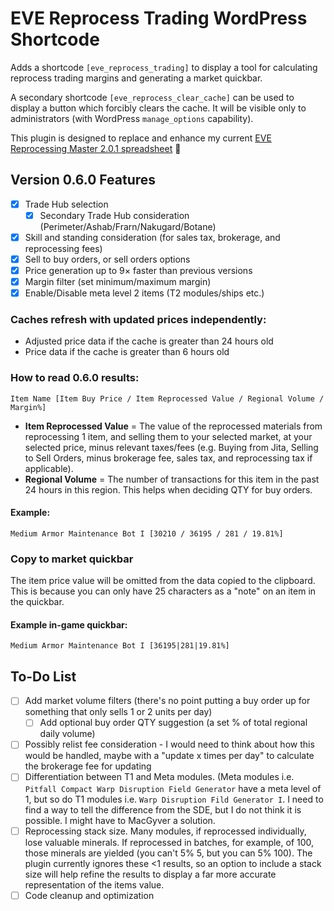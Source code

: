 # EVE Reprocess Trading WordPress Shortcode

Adds a shortcode `[eve_reprocess_trading]` to display a tool for calculating reprocess trading margins and generating a market quickbar.

A secondary shortcode `[eve_reprocess_clear_cache]` can be used to display a button which forcibly clears the cache. It will be visible only to administrators (with WordPress `manage_options` capability).

This plugin is designed to replace and enhance my current [EVE Reprocessing Master 2.0.1 spreadsheet](https://docs.google.com/spreadsheets/d/13WKDTn-dqjOnJ2HG1KWYh4hZ8Pxv87vWsUtC65It5Mw/edit?usp=sharing) 🔗

## Version 0.6.0 Features

- [x] Trade Hub selection
  - [x] Secondary Trade Hub consideration (Perimeter/Ashab/Frarn/Nakugard/Botane)
- [x] Skill and standing consideration (for sales tax, brokerage, and reprocessing fees)
- [x] Sell to buy orders, or sell orders options
- [x] Price generation up to 9× faster than previous versions
- [x] Margin filter (set minimum/maximum margin)
- [x] Enable/Disable meta level 2 items (T2 modules/ships etc.)

### Caches refresh with updated prices independently:
- Adjusted price data if the cache is greater than 24 hours old
- Price data if the cache is greater than 6 hours old

### How to read 0.6.0 results:
`Item Name [Item Buy Price / Item Reprocessed Value / Regional Volume / Margin%]`

- **Item Reprocessed Value** = The value of the reprocessed materials from reprocessing 1 item, and selling them to your selected market, at your selected price, minus relevant taxes/fees (e.g. Buying from Jita, Selling to Sell Orders, minus brokerage fee, sales tax, and reprocessing tax if applicable).
- **Regional Volume** = The number of transactions for this item in the past 24 hours in this region. This helps when deciding QTY for buy orders.

#### Example:
`Medium Armor Maintenance Bot I [30210 / 36195 / 281 / 19.81%]`

### Copy to market quickbar
The item price value will be omitted from the data copied to the clipboard. This is because you can only have 25 characters as a "note" on an item in the quickbar.

#### Example in-game quickbar:
`Medium Armor Maintenance Bot I [36195|281|19.81%]`

## To-Do List
- [ ] Add market volume filters (there's no point putting a buy order up for something that only sells 1 or 2 units per day)
  - [ ] Add optional buy order QTY suggestion (a set % of total regional daily volume)
- [ ] Possibly relist fee consideration - I would need to think about how this would be handled, maybe with a "update x times per day" to calculate the brokerage fee for updating
- [ ] Differentiation between T1 and Meta modules. (Meta modules i.e. `Pitfall Compact Warp Disruption Field Generator` have a meta level of 1, but so do T1 modules i.e. `Warp Disruption Fild Generator I`. I need to find a way to tell the difference from the SDE, but I do not think it is possible. I might have to MacGyver a solution.
- [ ] Reprocessing stack size. Many modules, if reprocessed individually, lose valuable minerals. If reprocessed in batches, for example, of 100, those minerals are yielded (you can't 5% 5, but you can 5% 100). The plugin currently ignores these <1 results, so an option to include a stack size will help refine the results to display a far more accurate representation of the items value.
- [ ] Code cleanup and optimization
